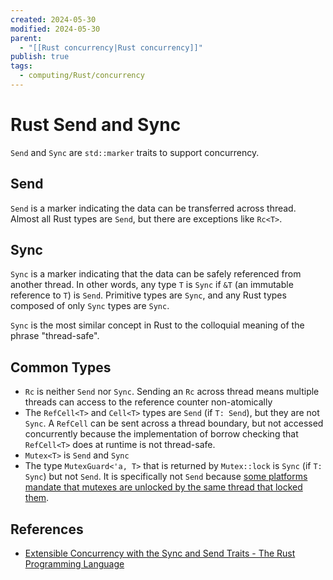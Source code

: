 ```yaml
---
created: 2024-05-30
modified: 2024-05-30
parent:
  - "[[Rust concurrency|Rust concurrency]]"
publish: true
tags:
  - computing/Rust/concurrency
---
```


# Rust Send and Sync
`Send` and `Sync` are `std::marker` traits to support concurrency.

## Send
`Send` is a marker indicating the data can be transferred across thread. Almost all Rust types are `Send`, but there are exceptions like `Rc<T>`.

## Sync
`Sync` is a marker indicating that the data can be safely referenced from another thread. In other words, any type `T` is `Sync` if `&T` (an immutable reference to `T`) is `Send`. Primitive types are `Sync`, and any Rust types composed of only `Sync` types are `Sync`.

`Sync` is the most similar concept in Rust to the colloquial meaning of the phrase "thread-safe".

## Common Types
- `Rc` is neither `Send` nor `Sync`. Sending an `Rc` across thread means multiple threads can access to the reference counter non-atomically
- The `RefCell<T>` and `Cell<T>` types are `Send` (if `T: Send`), but they are not `Sync`. A `RefCell` can be sent across a thread boundary, but not accessed concurrently because the implementation of borrow checking that `RefCell<T>` does at runtime is not thread-safe.
- `Mutex<T>` is `Send` and `Sync`
- The type `MutexGuard<'a, T>` that is returned by `Mutex::lock` is `Sync` (if `T: Sync`) but not `Send`. It is specifically not `Send` because [some platforms mandate that mutexes are unlocked by the same thread that locked them](https://github.com/rust-lang/rust/issues/23465#issuecomment-82730326).

## References
- [Extensible Concurrency with the Sync and Send Traits - The Rust Programming Language](https://rust-book.cs.brown.edu/ch16-04-extensible-concurrency-sync-and-send.html)